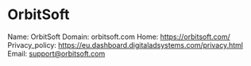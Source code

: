 
# OrbitSoft

Name: OrbitSoft
Domain: orbitsoft.com
Home: https://orbitsoft.com/
Privacy_policy: https://eu.dashboard.digitaladsystems.com/privacy.html
Email: support@orbitsoft.com
